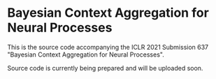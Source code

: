 # Bayesian Context Aggregation for Neural Processes
This is the source code accompanying the ICLR 2021 Submission 637 "Bayesian Context Aggregation for Neural Processes".

Source code is currently being prepared and will be uploaded soon.
